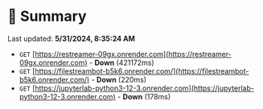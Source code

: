 # 📖 Summary
Last updated: **5/31/2024, 8:35:24 AM**

- `GET` [https://restreamer-09gx.onrender.com](https://restreamer-09gx.onrender.com) - **Down** (421172ms)
- `GET` [https://filestreambot-b5k6.onrender.com/](https://filestreambot-b5k6.onrender.com/) - **Down** (220ms)
- `GET` [https://jupyterlab-python3-12-3.onrender.com](https://jupyterlab-python3-12-3.onrender.com) - **Down** (178ms)

